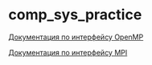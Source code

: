 # comp_sys_practice
[Документация по интерфейсу OpenMP](https://www.openmp.org/resources/refguides/)

[Документация по интерфейсу MPI](https://www.mpich.org/static/docs/v3.3/)
